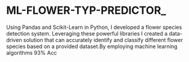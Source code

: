 # ML-FLOWER-TYP-PREDICTOR_
Using Pandas and Scikit-Learn in Python, I developed a flower species detection system. Leveraging these powerful libraries I created a data-driven solution that can accurately identify and classify different flower species based on a provided dataset.By employing machine learning algorithms 93% Acc
